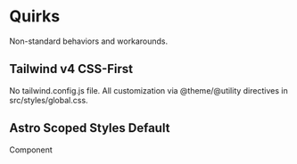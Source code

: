 # Quirks

Non-standard behaviors and workarounds.

## Tailwind v4 CSS-First
No tailwind.config.js file. All customization via @theme/@utility directives in src/styles/global.css.

## Astro Scoped Styles Default
Component <style> blocks auto-scoped with data-astro-cid-* attributes. Use is:global for truly global styles.

## Fork Risk Formula
(Largest Dispute Bond / 275,000 REP) × 100 = Risk %. Smaller denominator would severely underestimate risk.

## F2 Demo Mode
Press F2 in development to toggle 5 fork risk scenarios. Dev-only feature with production guards.

## RPC Endpoint Failover
Uses 4 public endpoints (LlamaRPC, LinkPool, PublicNode, 1RPC) with auto-fallback. No API keys needed.

